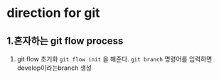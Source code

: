 # direction for git

## 1.혼자하는 git flow process
1) git flow 초기화
`git flow init` 을 해준다.
`git branch` 명령어를 입력하면 develop이라는branch 생성


